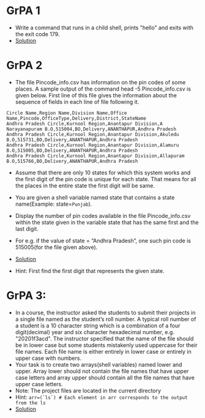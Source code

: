 # GrPA 1
* Write a command that runs in a child shell, prints "hello" and exits with the exit code 179.
* [Solution](https://github.com/alokg-812/IIT-Madras/blob/main/SystemCommands/Week5/GrPA/GrPA1.bash)

# GrPA 2
* The file Pincode_info.csv has information on the pin codes of some places. A sample output of the command head -5 Pincode_info.csv is given below. First line of this file gives the information about the sequence of fields in each line of file following it.
```
Circle Name,Region Name,Division Name,Office Name,Pincode,OfficeType,Delivery,District,StateName
Andhra Pradesh Circle,Kurnool Region,Anantapur Division,A Narayanapuram B.O,515004,BO,Delivery,ANANTHAPUR,Andhra Pradesh
Andhra Pradesh Circle,Kurnool Region,Anantapur Division,Akuledu B.O,515731,BO,Delivery,ANANTHAPUR,Andhra Pradesh
Andhra Pradesh Circle,Kurnool Region,Anantapur Division,Alamuru B.O,515005,BO,Delivery,ANANTHAPUR,Andhra Pradesh
Andhra Pradesh Circle,Kurnool Region,Anantapur Division,Allapuram B.O,515766,BO,Delivery,ANANTHAPUR,Andhra Pradesh
```
* Assume that there are only 10 states for which this system works and the first digit of the pin code is unique for each state. That means for all the places in the entire state the first digit will be same.
* You are given a shell variable named state that contains a state name(Example: state=`Punjab`).
* Display the number of pin codes available in the file Pincode_info.csv within the state given in the variable state that has the same first and the last digit.
* For e.g. if the value of state = “Andhra Pradesh”, one such pin code is 515005(for the file given above).
* [Solution](https://github.com/alokg-812/IIT-Madras/blob/main/SystemCommands/Week5/GrPA/GrPA2.bash)

* Hint: First find the first digit that represents the given state.

# GrPA 3:
* In a course, the instructor asked the students to submit their projects in a single file named as the student’s roll number. A typical roll number of a student is a 10 character string which is a combination of a four digit(decimal) year and six character hexadecimal number, e.g. "20201f3acd". The instructor specified that the name of the file should be in lower case but some students mistakenly used uppercase for their file names. Each file name is either entirely in lower case or entirely in upper case with numbers.
* Your task is to create two arrays(shell variables) named lower and upper. Array lower should not contain the file names that have upper case letters and array upper should contain all the file names that have upper case letters.
* Note: The project files are located in the current directory
* Hint: ``arr=(`ls`) # Each element in arr corresponds to the output from the ls``
* [Solution](https://github.com/alokg-812/IIT-Madras/blob/main/SystemCommands/Week5/GrPA/GrPA3.bash)
